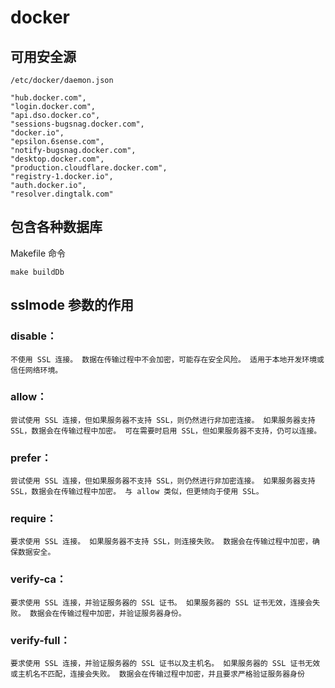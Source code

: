 # docker

## 可用安全源

`/etc/docker/daemon.json `

```"dockerhub.com",
"hub.docker.com",
"login.docker.com",
"api.dso.docker.co",
"sessions-bugsnag.docker.com",
"docker.io",
"epsilon.6sense.com",
"notify-bugsnag.docker.com",
"desktop.docker.com",
"production.cloudflare.docker.com",
"registry-1.docker.io",
"auth.docker.io",
"resolver.dingtalk.com"
```

## 包含各种数据库

Makefile 命令

```
make buildDb
```

## sslmode 参数的作用

### disable：
`不使用 SSL 连接。
数据在传输过程中不会加密，可能存在安全风险。
适用于本地开发环境或信任网络环境。`
### allow：
`尝试使用 SSL 连接，但如果服务器不支持 SSL，则仍然进行非加密连接。
如果服务器支持 SSL，数据会在传输过程中加密。
可在需要时启用 SSL，但如果服务器不支持，仍可以连接。`
### prefer：
`尝试使用 SSL 连接，但如果服务器不支持 SSL，则仍然进行非加密连接。
如果服务器支持 SSL，数据会在传输过程中加密。
与 allow 类似，但更倾向于使用 SSL。`
### require：
`要求使用 SSL 连接。
如果服务器不支持 SSL，则连接失败。
数据会在传输过程中加密，确保数据安全。`
### verify-ca：
`要求使用 SSL 连接，并验证服务器的 SSL 证书。
如果服务器的 SSL 证书无效，连接会失败。
数据会在传输过程中加密，并验证服务器身份。`
### verify-full：
`要求使用 SSL 连接，并验证服务器的 SSL 证书以及主机名。
如果服务器的 SSL 证书无效或主机名不匹配，连接会失败。
数据会在传输过程中加密，并且要求严格验证服务器身份`


